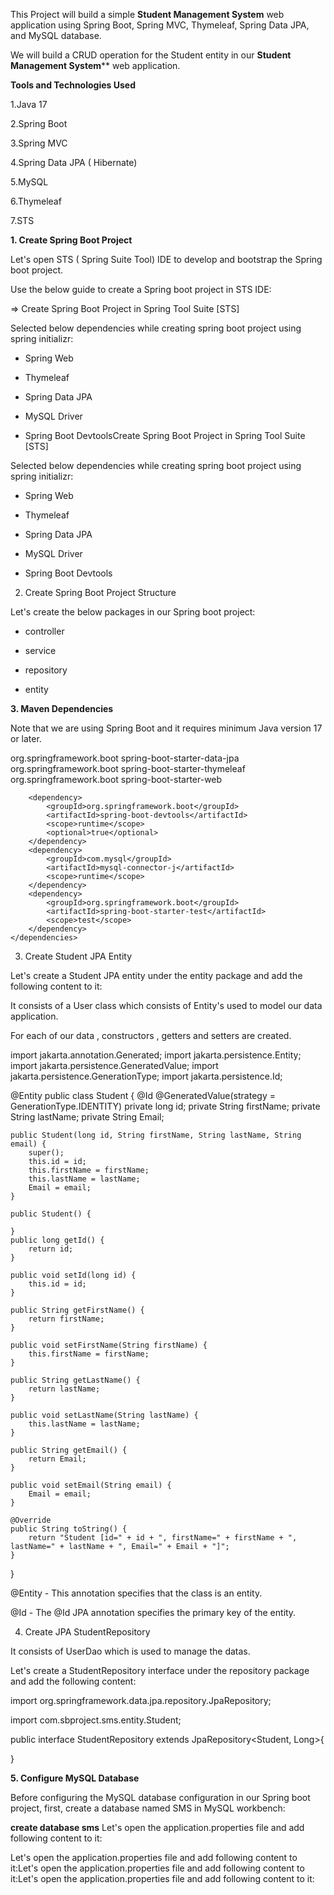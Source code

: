 This Project will build a simple **Student Management System** web application using Spring Boot, Spring MVC, Thymeleaf, Spring Data JPA, and MySQL database.

We will build a CRUD operation for the Student entity in our **Student Management System**** web application.



**Tools and Technologies Used**

1.Java 17

2.Spring Boot 

3.Spring MVC

4.Spring Data JPA ( Hibernate)

5.MySQL

6.Thymeleaf

 7.STS

**1. Create Spring Boot Project**

Let's open STS ( Spring Suite Tool) IDE to develop and bootstrap the Spring boot project.

Use the below guide to create a Spring boot project in  STS IDE: 

=> Create Spring Boot Project in Spring Tool Suite [STS]

Selected below dependencies while creating spring boot project using spring initializr:

- Spring Web
  
- Thymeleaf
  
- Spring Data JPA
  
- MySQL Driver
  
- Spring Boot DevtoolsCreate Spring Boot Project in Spring Tool Suite [STS]

Selected below dependencies while creating spring boot project using spring initializr:

- Spring Web
  
- Thymeleaf
  
- Spring Data JPA
  
- MySQL Driver
  
- Spring Boot Devtools

2. Create Spring Boot Project Structure
   
Let's create the below packages in our Spring boot project:

- controller
  
- service
  
- repository
  
- entity

 **3. Maven Dependencies**
 
Note that we are using Spring Boot  and it requires minimum Java version 17 or later.



<dependencies>
		<dependency>
			<groupId>org.springframework.boot</groupId>
			<artifactId>spring-boot-starter-data-jpa</artifactId>
		</dependency>
		<dependency>
			<groupId>org.springframework.boot</groupId>
			<artifactId>spring-boot-starter-thymeleaf</artifactId>
		</dependency>
		<dependency>
			<groupId>org.springframework.boot</groupId>
			<artifactId>spring-boot-starter-web</artifactId>
		</dependency>

		<dependency>
			<groupId>org.springframework.boot</groupId>
			<artifactId>spring-boot-devtools</artifactId>
			<scope>runtime</scope>
			<optional>true</optional>
		</dependency>
		<dependency>
			<groupId>com.mysql</groupId>
			<artifactId>mysql-connector-j</artifactId>
			<scope>runtime</scope>
		</dependency>
		<dependency>
			<groupId>org.springframework.boot</groupId>
			<artifactId>spring-boot-starter-test</artifactId>
			<scope>test</scope>
		</dependency>
	</dependencies>


 3. Create Student JPA Entity
    
Let's create a Student JPA entity under the entity package and add the following content to it:

It consists of a User class which consists of Entity's used to model our data application.

For each of our data , constructors , getters and setters are created.


import jakarta.annotation.Generated;
import jakarta.persistence.Entity;
import jakarta.persistence.GeneratedValue;
import jakarta.persistence.GenerationType;
import jakarta.persistence.Id;

@Entity
public class Student {
@Id
@GeneratedValue(strategy = GenerationType.IDENTITY)
	private long id;
	private String firstName;
	private String lastName;
	private String Email;
	
	public Student(long id, String firstName, String lastName, String email) {
		super();
		this.id = id;
		this.firstName = firstName;
		this.lastName = lastName;
		Email = email;
	}

	public Student() {
		
	}
	public long getId() {
		return id;
	}

	public void setId(long id) {
		this.id = id;
	}

	public String getFirstName() {
		return firstName;
	}

	public void setFirstName(String firstName) {
		this.firstName = firstName;
	}

	public String getLastName() {
		return lastName;
	}

	public void setLastName(String lastName) {
		this.lastName = lastName;
	}

	public String getEmail() {
		return Email;
	}

	public void setEmail(String email) {
		Email = email;
	}

	@Override
	public String toString() {
		return "Student [id=" + id + ", firstName=" + firstName + ", lastName=" + lastName + ", Email=" + Email + "]";
	}
	
	
}

@Entity - This annotation specifies that the class is an entity. 

@Id - The @Id JPA annotation specifies the primary key of the entity.


4. Create JPA StudentRepository

 It consists of UserDao which is used to manage the datas.
  
Let's create a StudentRepository interface under the repository package and add the following content:


import org.springframework.data.jpa.repository.JpaRepository;

import com.sbproject.sms.entity.Student;



public interface StudentRepository extends JpaRepository<Student, Long>{

}

**5. Configure MySQL Database**

Before configuring the MySQL database configuration in our Spring boot project, first, create a database named SMS in MySQL workbench:

**create database sms**
Let's open the application.properties file and add following content to it:

  Let's open the application.properties file and add following content to it:Let's open the application.properties file and add following content to it:Let's open the application.properties file and add following content to it:
  
